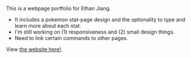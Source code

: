 This is a webpage portfolio for Ethan Jiang. 
- It includes a pokemon stat-page design and the optionality to type and learn more about each stat.
- I'm still working on (1) responsiveness and (2) small design things.
- Need to link certain commands to other pages.

View [the website here!](https://jeseniapar.github.io/term-web.github.io/).

